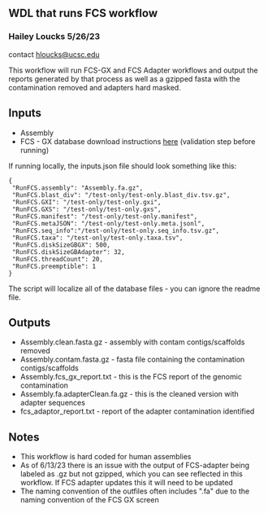 ## WDL that runs FCS workflow 
### Hailey Loucks 5/26/23
contact hloucks@ucsc.edu

This workflow will run FCS-GX and FCS Adapter workflows and output the reports generated by that process as well as a gzipped fasta with the contamination removed and adapters hard masked.

## Inputs 
- Assembly
- FCS - GX database download instructions [here](https://github.com/ncbi/fcs/wiki/FCS-GX)  (validation step before running)

If running locally, the inputs.json file should look something like this:

```
{
 "RunFCS.assembly": "Assembly.fa.gz",
 "RunFCS.blast_div": "/test-only/test-only.blast_div.tsv.gz",
 "RunFCS.GXI": "/test-only/test-only.gxi",
 "RunFCS.GXS": "/test-only/test-only.gxs",
 "RunFCS.manifest": "/test-only/test-only.manifest",
 "RunFCS.metaJSON": "/test-only/test-only.meta.jsonl",
 "RunFCS.seq_info":"/test-only/test-only.seq_info.tsv.gz",
 "RunFCS.taxa": "/test-only/test-only.taxa.tsv",
 "RunFCS.diskSizeGBGX": 500,
 "RunFCS.diskSizeGBAdapter": 32,
 "RunFCS.threadCount": 20,
 "RunFCS.preemptible": 1
}
```

The script will localize all of the database files - you can ignore the readme file. 

## Outputs 
- Assembly.clean.fasta.gz - assembly with contam contigs/scaffolds removed
- Assembly.contam.fasta.gz - fasta file containing the contamination contigs/scaffolds
- Assembly.fcs_gx_report.txt - this is the FCS report of the genomic contamination 
- Assembly.fa.adapterClean.fa.gz - this is the cleaned version with adapter sequences 
- fcs_adaptor_report.txt - report of the adapter contamination identified 


## Notes
- This workflow is hard coded for human assemblies 
- As of 6/13/23 there is an issue with the output of FCS-adapter being labeled as .gz but not gzipped, which you can see reflected in this workflow. If FCS adapter updates this it will need to be updated
- The naming convention of the outfiles often includes ".fa" due to the naming convention of the FCS GX screen
